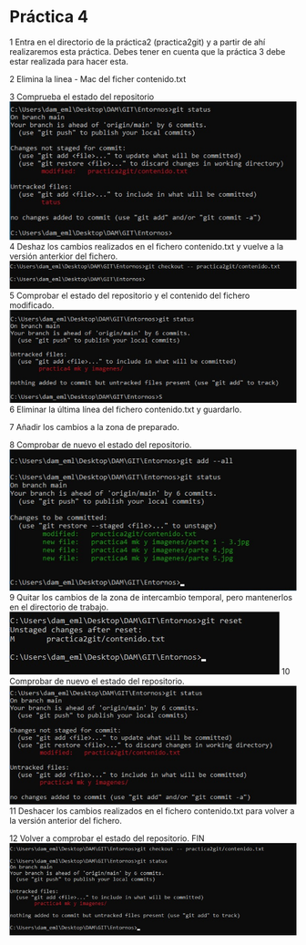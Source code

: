 # Práctica 4

1 Entra en el directorio de la práctica2 (practica2git) y a partir de ahí realizaremos esta práctica. Debes tener en cuenta que la práctica 3 debe estar realizada para hacer esta.

2 Elimina la linea - Mac del ficher contenido.txt

3 Comprueba el estado del repositorio
![](1.jpg)
4 Deshaz los cambios realizados en el fichero contenido.txt y vuelve a la versión anterkior del fichero.
![](2.jpg)
5 Comprobar el estado del repositorio y el contenido del fichero modificado.
![](3.jpg)
6 Eliminar la última línea del fichero contenido.txt y guardarlo.

7 Añadir los cambios a la zona de preparado.

8 Comprobar de nuevo el estado del repositorio.
![](4.jpg)
9 Quitar los cambios de la zona de intercambio temporal, pero mantenerlos en el directorio de trabajo.
![](5.jpg)
10 Comprobar de nuevo el estado del repositorio.
![](6.jpg)
11 Deshacer los cambios realizados en el fichero contenido.txt para volver a la versión anterior del fichero.

12 Volver a comprobar el estado del repositorio. FIN
![](7.jpg)


